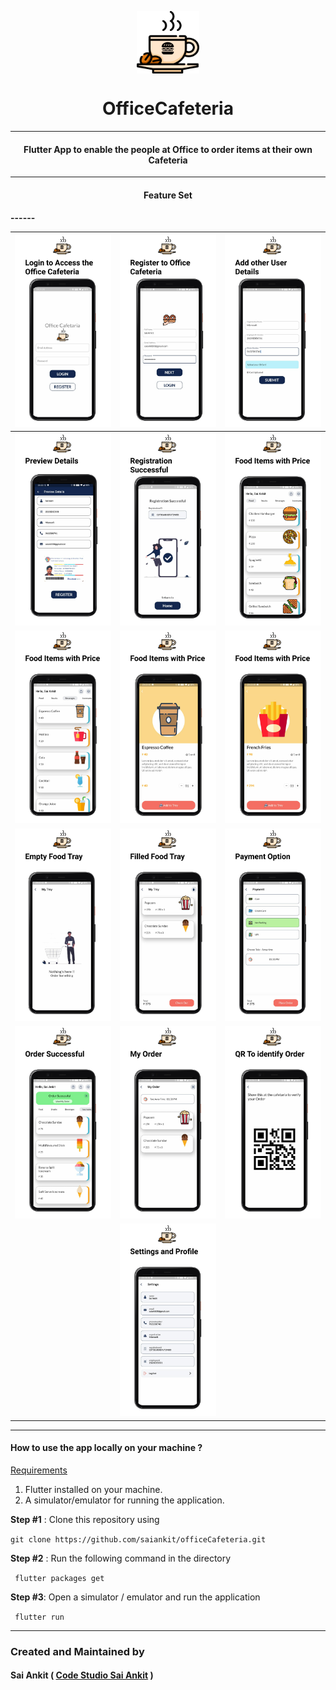 <p align="center">
<img src="assets/launcher/icon.png" width = 100 align = "center">
<h1 align="center">
    OfficeCafeteria
</h1>
</p>

------

<h4 align="center">
  Flutter App
  to enable the people at Office to order items at their own Cafeteria
</h4>

------
<h4 align = "center" >Feature Set <h4>
------

| ![1](Screenshots/1.png)   |  ![1](Screenshots/2.png)  |  ![1](Screenshots/3.png)  |
|---|---|---|
| ![1](Screenshots/4.png)   |  ![1](Screenshots/5.png)  |  ![1](Screenshots/6.png)  |
| ![1](Screenshots/7.png)   |  ![1](Screenshots/8.png)  |  ![1](Screenshots/9.png)  |
| ![1](Screenshots/10.png)   |  ![1](Screenshots/11.png)  |  ![1](Screenshots/12.png)  |
| ![1](Screenshots/13.png)   |  ![1](Screenshots/14.png)  |  ![1](Screenshots/15.png)  |
|   |  ![1](Screenshots/16.png)  |    |

------




#### How to use the app locally on your machine ?

<u>Requirements</u>

1. Flutter installed on your machine.
2. A simulator/emulator for running the application.

**Step #1** : Clone this repository using

``` git clone https://github.com/saiankit/officeCafeteria.git ```

**Step #2** : Run the following command in the directory

``` flutter packages get```

**Step #3**: Open a simulator / emulator and run the application

``` flutter run```

- - - -
### Created and Maintained by
#### Sai Ankit ( [Code Studio Sai Ankit](https://www.youtube.com/c/CodeStudioSaiAnkit?sub_confirmation=1) )